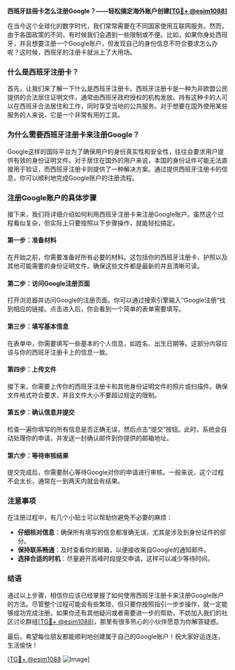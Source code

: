 **西班牙註冊卡怎么注册Google？——轻松搞定海外账户创建[[TG💪+ @esim1088](https://t.me/s/esim1088)]**

在当今这个全球化的数字时代，我们常常需要在不同国家使用互联网服务。然而，由于各国政策的不同，有时候我们会遇到一些限制或不便。比如，如果你身处西班牙，并且想要注册一个Google账户，但发现自己的身份信息不符合要求怎么办呢？这时候，西班牙的注册卡就派上了大用场。

### 什么是西班牙注册卡？

首先，让我们来了解一下什么是西班牙注册卡。西班牙注册卡是一种为非欧盟公民提供的合法居住证明文件，通常由西班牙政府授权的机构发放。持有这种卡的人可以在西班牙合法居住和工作，同时享受当地的公共服务。对于想要在国外使用某些服务的人来说，它是一个非常有用的工具。

### 为什么需要西班牙注册卡来注册Google？

Google这样的国际平台为了确保用户的身份真实性和安全性，往往会要求用户提供有效的身份证明文件。对于居住在国外的用户来说，本国的身份证件可能无法直接用于验证，而西班牙注册卡则提供了一种解决方案。通过提供西班牙注册卡的信息，你可以顺利地完成Google账户的注册流程。

### 注册Google账户的具体步骤

接下来，我们将详细介绍如何利用西班牙注册卡来注册Google账户。虽然这个过程看似复杂，但实际上只要按照以下步骤操作，就能轻松搞定。

#### 第一步：准备材料

在开始之前，你需要准备好所有必要的材料。这包括你的西班牙注册卡、护照以及其他可能需要的身份证明文件。确保这些文件都是最新的并且清晰可读。

#### 第二步：访问Google注册页面

打开浏览器并访问Google的注册页面。你可以通过搜索引擎输入“Google注册”找到相应的链接。点击进入后，你会看到一个简单的表单需要填写。

#### 第三步：填写基本信息

在表单中，你需要填写一些基本的个人信息，如姓名、出生日期等。这部分内容应该与你的西班牙注册卡上的信息一致。

#### 第四步：上传文件

接下来，你需要上传你的西班牙注册卡和其他身份证明文件的照片或扫描件。确保文件格式符合要求，并且文件大小不要超过规定的限制。

#### 第五步：确认信息并提交

检查一遍你填写的所有信息是否正确无误，然后点击“提交”按钮。此时，系统会自动处理你的申请，并发送一封确认邮件到你提供的邮箱地址。

#### 第六步：等待审核结果

提交完成后，你需要耐心等待Google对你的申请进行审核。一般来说，这个过程不会太长，通常在一到两天内就会有结果。

### 注意事项

在注册过程中，有几个小贴士可以帮助你避免不必要的麻烦：

- **仔细核对信息**：确保所有填写的信息都准确无误，尤其是涉及到身份证件的部分。
- **保持联系畅通**：及时查看你的邮箱，以便接收来自Google的通知邮件。
- **选择合适的时机**：尽量避开高峰时段提交申请，这样可以减少等待时间。

### 结语

通过以上步骤，相信你应该已经掌握了如何使用西班牙注册卡来注册Google账户的方法。尽管整个过程可能会有些繁琐，但只要你按照指引一步步操作，就一定能够成功完成注册。如果你还有其他疑问或者需要进一步的帮助，不妨加入我们的社区讨论群组[[TG💪+ @esim1088](https://t.me/s/esim1088)]，那里有很多热心的小伙伴愿意为你解答疑惑。

最后，希望每位朋友都能顺利地创建属于自己的Google账户！祝大家好运连连，生活愉快！

[[TG💪+ @esim1088](https://t.me/s/esim1088) ![Image](https://i.postimg.cc/4NQfJmqS/Snipaste-2025-05-13-00-14-12.png)]